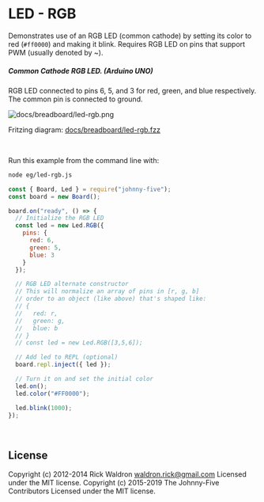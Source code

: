<!--remove-start-->

# LED - RGB

<!--remove-end-->


Demonstrates use of an RGB LED (common cathode) by setting its color to red (`#ff0000`) and making it blink. Requires RGB LED on pins that support PWM (usually denoted by ~).





##### Common Cathode RGB LED. (Arduino UNO)


RGB LED connected to pins 6, 5, and 3 for red, green, and blue respectively. The common pin is connected to ground.


![docs/breadboard/led-rgb.png](breadboard/led-rgb.png)<br>

Fritzing diagram: [docs/breadboard/led-rgb.fzz](breadboard/led-rgb.fzz)

&nbsp;




Run this example from the command line with:
```bash
node eg/led-rgb.js
```


```javascript
const { Board, Led } = require("johnny-five");
const board = new Board();

board.on("ready", () => {
  // Initialize the RGB LED
  const led = new Led.RGB({
    pins: {
      red: 6,
      green: 5,
      blue: 3
    }
  });

  // RGB LED alternate constructor
  // This will normalize an array of pins in [r, g, b]
  // order to an object (like above) that's shaped like:
  // {
  //   red: r,
  //   green: g,
  //   blue: b
  // }
  // const led = new Led.RGB([3,5,6]);

  // Add led to REPL (optional)
  board.repl.inject({ led });

  // Turn it on and set the initial color
  led.on();
  led.color("#FF0000");

  led.blink(1000);
});

```








&nbsp;

<!--remove-start-->

## License
Copyright (c) 2012-2014 Rick Waldron <waldron.rick@gmail.com>
Licensed under the MIT license.
Copyright (c) 2015-2019 The Johnny-Five Contributors
Licensed under the MIT license.

<!--remove-end-->
